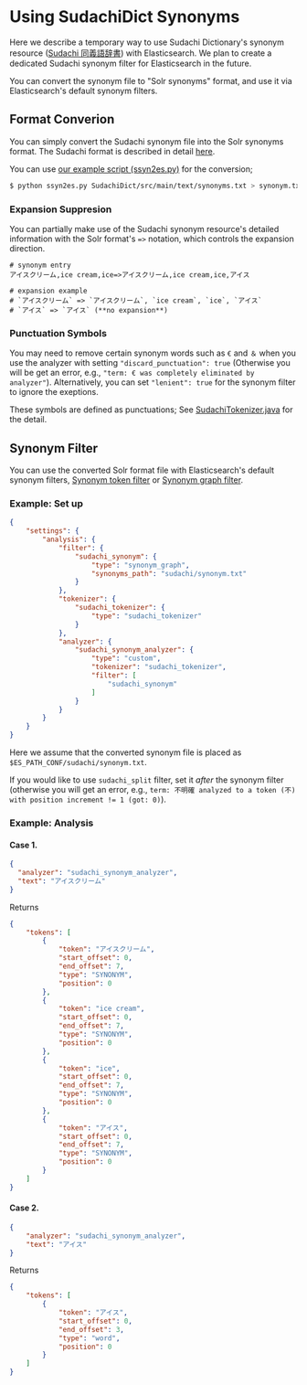 # Using SudachiDict Synonyms

Here we describe a temporary way to use Sudachi Dictionary's synonym resource ([Sudachi 同義語辞書](https://github.com/WorksApplications/SudachiDict/blob/develop/docs/synonyms.md)) with Elasticsearch. We plan to create a dedicated Sudachi synonym filter for Elasticsearch in the future.

You can convert the synonym file to "Solr synonyms" format, and use it via Elasticsearch's default synonym filters.


## Format Converion

You can simply convert the Sudachi synonym file into the Solr synonyms format. The Sudachi format is described in detail [here](https://github.com/WorksApplications/SudachiDict/blob/develop/docs/synonyms.md).

You can use [our example script (ssyn2es.py)](./ssyn2es.py) for the conversion;

```sh
$ python ssyn2es.py SudachiDict/src/main/text/synonyms.txt > synonym.txt
```

### Expansion Suppresion

You can partially make use of the Sudachi synonym resource's detailed information with the Solr format's `=>` notation, which controls the expansion direction.

```
# synonym entry
アイスクリーム,ice cream,ice=>アイスクリーム,ice cream,ice,アイス

# expansion example
# `アイスクリーム` => `アイスクリーム`, `ice cream`, `ice`, `アイス`
# `アイス` => `アイス` (**no expansion**)
```

### Punctuation Symbols

You may need to remove certain synonym words such as `€` and `＆` when you use the analyzer with setting `"discard_punctuation": true` (Otherwise you will be get an error, e.g., `"term: € was completely eliminated by analyzer"`). Alternatively, you can set `"lenient": true` for the synonym filter to ignore the exeptions.

These symbols are defined as punctuations; See [SudachiTokenizer.java](https://github.com/WorksApplications/elasticsearch-sudachi/blob/develop/src/main/java/com/worksap/nlp/lucene/sudachi/ja/SudachiTokenizer.java#L140) for the detail.


## Synonym Filter

You can use the converted Solr format file with Elasticsearch's default synonym filters, [Synonym token filter](https://www.elastic.co/guide/en/elasticsearch/reference/current/analysis-synonym-tokenfilter.html) or [Synonym graph filter](https://www.elastic.co/guide/en/elasticsearch/reference/current/analysis-synonym-graph-tokenfilter.html).


### Example: Set up

```json
{
    "settings": {
        "analysis": {
            "filter": {
                "sudachi_synonym": {
                    "type": "synonym_graph",
                    "synonyms_path": "sudachi/synonym.txt"
                }
            },
            "tokenizer": {
                "sudachi_tokenizer": {
                    "type": "sudachi_tokenizer"
                }
            },
            "analyzer": {
                "sudachi_synonym_analyzer": {
                    "type": "custom",
                    "tokenizer": "sudachi_tokenizer",
                    "filter": [
                        "sudachi_synonym"
                    ]
                }
            }
        }
    }
}
```

Here we assume that the converted synonym file is placed as `$ES_PATH_CONF/sudachi/synonym.txt`.

If you would like to use `sudachi_split` filter, set it *after* the synonym filter (otherwise you will get an error, e.g., `term: 不明確 analyzed to a token (不) with position increment != 1 (got: 0)`).


### Example: Analysis

#### Case 1.

```json
{
  "analyzer": "sudachi_synonym_analyzer",
  "text": "アイスクリーム"
}
```

Returns 

```json
{
    "tokens": [
        {
            "token": "アイスクリーム",
            "start_offset": 0,
            "end_offset": 7,
            "type": "SYNONYM",
            "position": 0
        },
        {
            "token": "ice cream",
            "start_offset": 0,
            "end_offset": 7,
            "type": "SYNONYM",
            "position": 0
        },
        {
            "token": "ice",
            "start_offset": 0,
            "end_offset": 7,
            "type": "SYNONYM",
            "position": 0
        },
        {
            "token": "アイス",
            "start_offset": 0,
            "end_offset": 7,
            "type": "SYNONYM",
            "position": 0
        }
    ]
}
```

#### Case 2.

```json
{
    "analyzer": "sudachi_synonym_analyzer",
    "text": "アイス"
}
```

Returns 

```json
{
    "tokens": [
        {
            "token": "アイス",
            "start_offset": 0,
            "end_offset": 3,
            "type": "word",
            "position": 0
        }
    ]
}
```